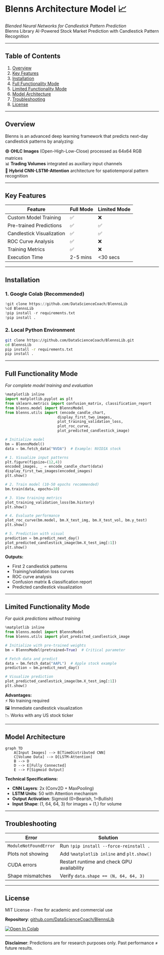# **Blenns Architecture Model 📈**  
*Blended Neural Networks for Candlestick Pattern Prediction*  
Blenns Library 
AI-Powered Stock Market Prediction with Candlestick Pattern Recognition

---

## **Table of Contents**  
1. [Overview](#overview)  
2. [Key Features](#key-features)  
3. [Installation](#installation)  
4. [Full Functionality Mode](#full-functionality-mode)  
5. [Limited Functionality Mode](#limited-functionality-mode)  
6. [Model Architecture](#model-architecture)  
7. [Troubleshooting](#troubleshooting)  
8. [License](#license)  

---

## **Overview**  
Blenns is an advanced deep learning framework that predicts next-day candlestick patterns by analyzing:  

🟢 **OHLC Images** (Open-High-Low-Close) processed as 64x64 RGB matrices  
📊 **Trading Volumes** integrated as auxiliary input channels  
🧠 **Hybrid CNN-LSTM-Attention** architecture for spatiotemporal pattern recognition  

---

## **Key Features**  

| Feature | Full Mode | Limited Mode |  
|---------|----------|-------------|  
| Custom Model Training | ✅ | ❌ |  
| Pre-trained Predictions | ✅ | ✅ |  
| Candlestick Visualization | ✅ | ✅ |  
| ROC Curve Analysis | ✅ | ❌ |  
| Training Metrics | ✅ | ❌ |  
| Execution Time | 2-5 mins | <30 secs |  

---

## **Installation**  

### **1. Google Colab (Recommended)**  
```python
!git clone https://github.com/DataScienceCoach/BlennsLib
%cd BlennsLib
!pip install -r requirements.txt
!pip install .
```

### **2. Local Python Environment**  
```bash
git clone https://github.com/DataScienceCoach/BlennsLib.git
cd BlennsLib
pip install -r requirements.txt
pip install .
```

---

## **Full Functionality Mode**  
*For complete model training and evaluation*  

```python
%matplotlib inline
import matplotlib.pyplot as plt
from sklearn.metrics import confusion_matrix, classification_report
from blenns.model import BlennsModel
from blenns.utils import (encode_candle_chart, 
                        display_first_two_images,
                        plot_training_validation_loss,
                        plot_roc_curve,
                        plot_predicted_candlestick_image)

# Initialize model
bm = BlennsModel()
data = bm.fetch_data("NVDA")  # Example: NVIDIA stock

# 1. Visualize input patterns
plt.figure(figsize=(12,4))
encoded_images, _ = encode_candle_chart(data)
display_first_two_images(encoded_images)
plt.show()

# 2. Train model (10-50 epochs recommended)
bm.train(data, epochs=10)

# 3. View training metrics
plot_training_validation_loss(bm.history)
plt.show()

# 4. Evaluate performance
plot_roc_curve(bm.model, bm.X_test_img, bm.X_test_vol, bm.y_test)
plt.show()

# 5. Prediction with visual
prediction = bm.predict_next_day()
plot_predicted_candlestick_image(bm.X_test_img[:1])
plt.show()
```

**Outputs:**  
- First 2 candlestick patterns  
- Training/validation loss curves  
- ROC curve analysis  
- Confusion matrix & classification report  
- Predicted candlestick visualization  

---

## **Limited Functionality Mode**  
*For quick predictions without training*  

```python
%matplotlib inline
from blenns.model import BlennsModel
from blenns.utils import plot_predicted_candlestick_image

# Initialize with pre-trained weights
bm = BlennsModel(pretrained=True)  # Critical parameter

# Fetch data and predict
data = bm.fetch_data("AAPL")  # Apple stock example
prediction = bm.predict_next_day()

# Visualize prediction
plot_predicted_candlestick_image(bm.X_test_img[:1])
plt.show()
```

**Advantages:**  
⚡ No training required  
🖼️ Immediate candlestick visualization  
📉 Works with any US stock ticker  

---

## **Model Architecture**  

```mermaid
graph TD
    A[Input Images] --> B[TimeDistributed CNN]
    C[Volume Data] --> D[LSTM-Attention]
    B --> D
    D --> E[Fully Connected]
    E --> F[Sigmoid Output]
```

**Technical Specifications:**  
- **CNN Layers**: 2x (Conv2D + MaxPooling)  
- **LSTM Units**: 50 with Attention mechanism  
- **Output Activation**: Sigmoid (0=Bearish, 1=Bullish)  
- **Input Shape**: (1, 64, 64, 3) for images + (1,) for volume  

---

## **Troubleshooting**  

| Error | Solution |  
|-------|----------|  
| `ModuleNotFoundError` | Run `!pip install --force-reinstall .` |  
| Plots not showing | Add `%matplotlib inline` and `plt.show()` |  
| CUDA errors | Restart runtime and check GPU availability |  
| Shape mismatches | Verify `data.shape == (N, 64, 64, 3)` |  

---

## **License**  
MIT License - Free for academic and commercial use  

**Repository**: [github.com/DataScienceCoach/BlennsLib](https://github.com/DataScienceCoach/BlennsLib)  

[![Open In Colab](https://colab.research.google.com/assets/colab-badge.svg)](https://colab.research.google.com/github/DataScienceCoach/BlennsLib/blob/main/examples/demo.ipynb)  

---
**Disclaimer**: Predictions are for research purposes only. Past performance ≠ future results.
